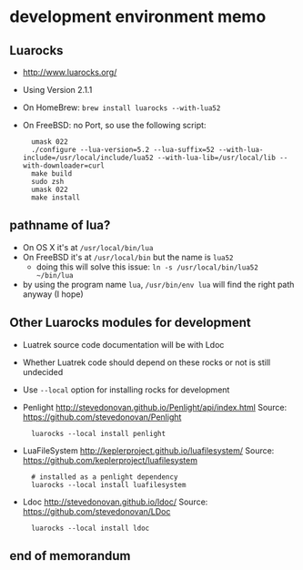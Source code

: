 # development environment memo

## Luarocks

* http://www.luarocks.org/
* Using Version 2.1.1
* On HomeBrew: `brew install luarocks --with-lua52`
* On FreeBSD: no Port, so use the following script:

        umask 022
        ./configure --lua-version=5.2 --lua-suffix=52 --with-lua-include=/usr/local/include/lua52 --with-lua-lib=/usr/local/lib --with-downloader=curl
        make build
        sudo zsh
        umask 022
        make install

## pathname of lua?

* On OS X it's at `/usr/local/bin/lua`
* On FreeBSD it's at `/usr/local/bin` but the name is `lua52`
    * doing this will solve this issue: `ln -s /usr/local/bin/lua52 ~/bin/lua`
* by using the program name `lua`, `/usr/bin/env lua` will find the right path anyway (I hope)

## Other Luarocks modules for development

* Luatrek source code documentation will be with Ldoc
* Whether Luatrek code should depend on these rocks or not is still undecided
* Use `--local` option for installing rocks for development

* Penlight <http://stevedonovan.github.io/Penlight/api/index.html> Source: <https://github.com/stevedonovan/Penlight>

        luarocks --local install penlight

* LuaFileSystem <http://keplerproject.github.io/luafilesystem/> Source: <https://github.com/keplerproject/luafilesystem>

        # installed as a penlight dependency
        luarocks --local install luafilesystem

* Ldoc <http://stevedonovan.github.io/ldoc/> Source: <https://github.com/stevedonovan/LDoc>

        luarocks --local install ldoc

## end of memorandum
